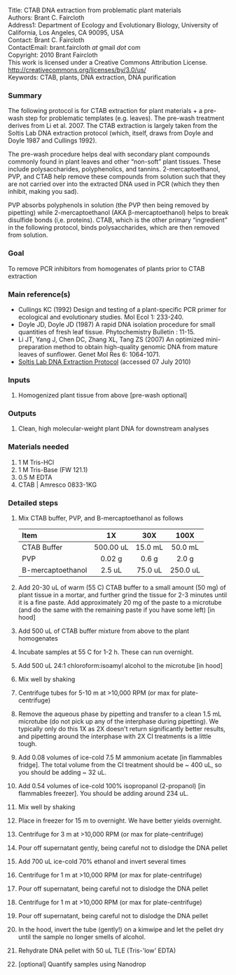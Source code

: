 Title:          CTAB DNA extraction from problematic plant materials  
Authors:        Brant C. Faircloth  
Address1:       Department of Ecology and Evolutionary Biology, University of California, Los Angeles, CA 90095, USA  
Contact:        Brant C. Faircloth  
ContactEmail:   brant.faircloth _at_ gmail _dot_ com  
Copyright:      2010 Brant Faircloth  
                This work is licensed under a Creative Commons Attribution License.  
                http://creativecommons.org/licenses/by/3.0/us/  
Keywords:       CTAB, plants, DNA extraction, DNA purification

### Summary ###

The following protocol is for CTAB extraction for plant materials + a pre-wash step for problematic templates (e.g. leaves).  The pre-wash treatment derives from Li et al. 2007.  The CTAB extraction is largely taken from the Soltis Lab DNA extraction protocol (which, itself, draws from Doyle and Doyle 1987 and Cullings 1992).

The pre-wash procedure helps deal with secondary plant compounds commonly found in plant leaves and other “non-soft” plant tissues.  These include polysaccharides, polyphenolics, and tannins.  2-mercaptoethanol, PVP, and CTAB help remove these compounds from solution such that they are not carried over into the extracted DNA used in PCR (which they then inhibit, making you sad).

PVP absorbs polyphenols in solution (the PVP then being removed by pipetting) while 2-mercaptoethanol (AKA β-mercaptoethanol) helps to break disulfide bonds (i,e. proteins).  CTAB, which is the other primary “ingredient” in the following protocol, binds polysaccharides, which are then removed from solution.

### Goal ###

To remove PCR inhibitors from homogenates of plants prior to CTAB extraction

### Main reference(s) ###

* Cullings KC (1992) Design and testing of a plant-specific PCR primer for ecological and evolutionary studies. Mol Ecol 1: 233-240.
* Doyle JD, Doyle JD (1987) A rapid DNA isolation procedure for small quantities of fresh leaf tissue. Phytochemistry Bulletin : 11-15.
* Li JT, Yang J, Chen DC, Zhang XL, Tang ZS (2007) An optimized mini-preparation method to obtain high-quality genomic DNA from mature leaves of sunflower. Genet Mol Res 6: 1064-1071.
* [Soltis Lab DNA Extraction Protocol](http://www.flmnh.ufl.edu/soltislab/Soltis_site/Protocols_files/CTAB%20DNA%20Extraction.pdf) (accessed 07 July 2010)

### Inputs ###

1. Homogenized plant tissue from above [pre-wash optional]

### Outputs ###

1. Clean, high molecular-weight plant DNA for downstream analyses

### Materials needed ###

1. 1 M Tris-HCl
2. 1 M Tris-Base (FW 121.1)
3. 0.5 M EDTA
4. CTAB | Amresco 0833-1KG

### Detailed steps ###

1. Mix CTAB buffer, PVP, and B-mercaptoethanol as follows

    Item              |     1X            |       30X     |       100X    |
     :------------    | :-----------:     | :-----------: | :-----------: |
    CTAB Buffer       |   500.00 uL       |     15.0 mL   |    50.0 mL
    PVP               |     0.02 g        |      0.6 g    |     2.0 g
    B-mercaptoethanol |     2.5 uL        |     75.0 uL   |   250.0 uL

2. Add 20-30 uL of warm (55 C) CTAB buffer to a small amount (50 mg) of plant tissue in a mortar, and further grind the tissue for 2-3 minutes until it is a fine paste.  Add approximately 20 mg of the paste to a microtube (and do the same with the remaining paste if you have some left) [in hood]

3. Add 500 uL of CTAB buffer mixture from above to the plant homogenates

3. Incubate samples at 55 C for 1-2 h.  These can run overnight.

4. Add 500 uL 24:1 chloroform:isoamyl alcohol to the microtube [in hood]

5. Mix well by shaking

6. Centrifuge tubes for 5-10 m at >10,000 RPM (or max for plate-centrifuge)

7. Remove the aqueous phase by pipetting and transfer to a clean 1.5 mL microtube (do not pick up any of the interphase during pipetting).  We typically only do this 1X as 2X doesn't return significantly better results, and pipetting around the interphase with 2X CI treatments is a little tough.

8. Add 0.08 volumes of ice-cold 7.5 M ammonium acetate [in flammables fridge].  The total volume from the CI treatment should be ~ 400 uL, so you should be adding ~ 32 uL.

9. Add 0.54 volumes of ice-cold 100% isopropanol (2-propanol) [in flammables freezer]. You should be adding around 234 uL.

10. Mix well by shaking

11. Place in freezer for 15 m to overnight.  We have better yields overnight.

12. Centrifuge for 3 m at >10,000 RPM (or max for plate-centrifuge)

13. Pour off supernatant gently, being careful not to dislodge the DNA pellet

14. Add 700 uL ice-cold 70% ethanol and invert several times

15. Centrifuge for 1 m at >10,000 RPM (or max for plate-centrifuge)

16. Pour off supernatant, being careful not to dislodge the DNA pellet

17. Centrifuge for 1 m at >10,000 RPM (or max for plate-centrifuge)

18. Pour off supernatant, being careful not to dislodge the DNA pellet

19. In the hood, invert the tube (gently!) on a kimwipe and let the pellet dry until the sample no longer smells of alcohol.

20. Rehydrate DNA pellet with 50 uL TLE (Tris-'low' EDTA)

21. [optional] Quantify samples using Nanodrop
